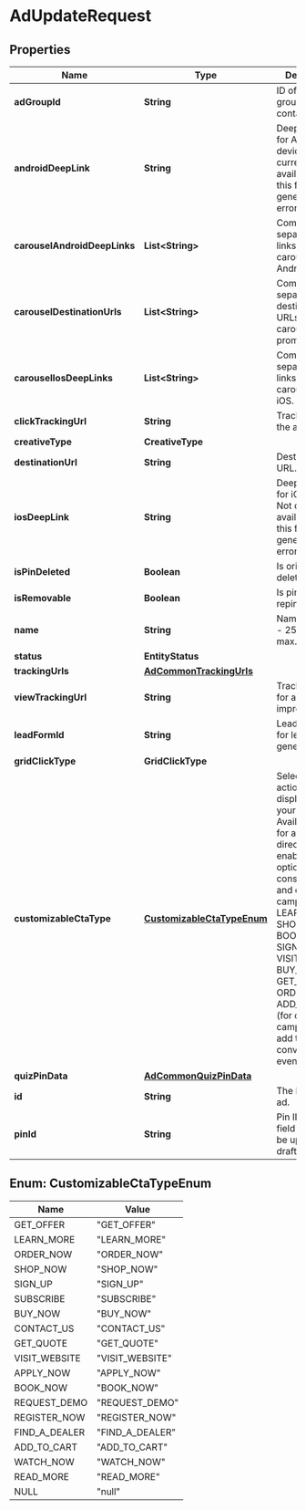 

# AdUpdateRequest


## Properties

| Name | Type | Description | Notes |
|------------ | ------------- | ------------- | -------------|
|**adGroupId** | **String** | ID of the ad group that contains the ad. |  [optional] |
|**androidDeepLink** | **String** | Deep link URL for Android devices. Not currently available. Using this field will generate an error. |  [optional] |
|**carouselAndroidDeepLinks** | **List&lt;String&gt;** | Comma-separated deep links for the carousel pin on Android. |  [optional] |
|**carouselDestinationUrls** | **List&lt;String&gt;** | Comma-separated destination URLs for the carousel pin to promote. |  [optional] |
|**carouselIosDeepLinks** | **List&lt;String&gt;** | Comma-separated deep links for the carousel pin on iOS. |  [optional] |
|**clickTrackingUrl** | **String** | Tracking url for the ad clicks. |  [optional] |
|**creativeType** | **CreativeType** |  |  [optional] |
|**destinationUrl** | **String** | Destination URL. |  [optional] |
|**iosDeepLink** | **String** | Deep link URL for iOS devices. Not currently available. Using this field will generate an error. |  [optional] |
|**isPinDeleted** | **Boolean** | Is original pin deleted? |  [optional] |
|**isRemovable** | **Boolean** | Is pin repinnable? |  [optional] |
|**name** | **String** | Name of the ad - 255 chars max. |  [optional] |
|**status** | **EntityStatus** |  |  [optional] |
|**trackingUrls** | [**AdCommonTrackingUrls**](AdCommonTrackingUrls.md) |  |  [optional] |
|**viewTrackingUrl** | **String** | Tracking URL for ad impressions. |  [optional] |
|**leadFormId** | **String** | Lead form ID for lead ad generation. |  [optional] |
|**gridClickType** | **GridClickType** |  |  [optional] |
|**customizableCtaType** | [**CustomizableCtaTypeEnum**](#CustomizableCtaTypeEnum) | Select a call to action (CTA) to display below your ad. Available only for ads with direct links enabled. CTA options for consideration and conversion campaigns are LEARN_MORE, SHOP_NOW, BOOK_NOW, SIGN_UP, VISIT_WEBSITE, BUY_NOW, GET_OFFER, ORDER_NOW, ADD_TO_CART (for conversion campaigns with add to cart conversion events only) |  [optional] |
|**quizPinData** | [**AdCommonQuizPinData**](AdCommonQuizPinData.md) |  |  [optional] |
|**id** | **String** | The ID of this ad. |  |
|**pinId** | **String** | Pin ID. This field may only be updated for draft ads. |  [optional] |



## Enum: CustomizableCtaTypeEnum

| Name | Value |
|---- | -----|
| GET_OFFER | &quot;GET_OFFER&quot; |
| LEARN_MORE | &quot;LEARN_MORE&quot; |
| ORDER_NOW | &quot;ORDER_NOW&quot; |
| SHOP_NOW | &quot;SHOP_NOW&quot; |
| SIGN_UP | &quot;SIGN_UP&quot; |
| SUBSCRIBE | &quot;SUBSCRIBE&quot; |
| BUY_NOW | &quot;BUY_NOW&quot; |
| CONTACT_US | &quot;CONTACT_US&quot; |
| GET_QUOTE | &quot;GET_QUOTE&quot; |
| VISIT_WEBSITE | &quot;VISIT_WEBSITE&quot; |
| APPLY_NOW | &quot;APPLY_NOW&quot; |
| BOOK_NOW | &quot;BOOK_NOW&quot; |
| REQUEST_DEMO | &quot;REQUEST_DEMO&quot; |
| REGISTER_NOW | &quot;REGISTER_NOW&quot; |
| FIND_A_DEALER | &quot;FIND_A_DEALER&quot; |
| ADD_TO_CART | &quot;ADD_TO_CART&quot; |
| WATCH_NOW | &quot;WATCH_NOW&quot; |
| READ_MORE | &quot;READ_MORE&quot; |
| NULL | &quot;null&quot; |




